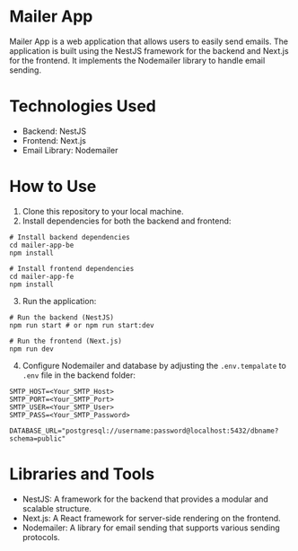 # Mailer App
Mailer App is a web application that allows users to easily send emails. The application is built using the NestJS framework for the backend and Next.js for the frontend. It implements the Nodemailer library to handle email sending.

# Technologies Used
- Backend: NestJS
- Frontend: Next.js
- Email Library: Nodemailer

# How to Use
1. Clone this repository to your local machine.
2. Install dependencies for both the backend and frontend:
```
# Install backend dependencies
cd mailer-app-be
npm install

# Install frontend dependencies
cd mailer-app-fe
npm install
```

3. Run the application:
```
# Run the backend (NestJS)
npm run start # or npm run start:dev

# Run the frontend (Next.js)
npm run dev
```

4. Configure Nodemailer and database by adjusting the `.env.tempalate` to `.env` file in the backend folder:
```
SMTP_HOST=<Your_SMTP_Host>
SMTP_PORT=<Your_SMTP_Port>
SMTP_USER=<Your_SMTP_User>
SMTP_PASS=<Your_SMTP_Password>

DATABASE_URL="postgresql://username:password@localhost:5432/dbname?schema=public"
```

# Libraries and Tools
- NestJS: A framework for the backend that provides a modular and scalable structure.
- Next.js: A React framework for server-side rendering on the frontend.
- Nodemailer: A library for email sending that supports various sending protocols.
